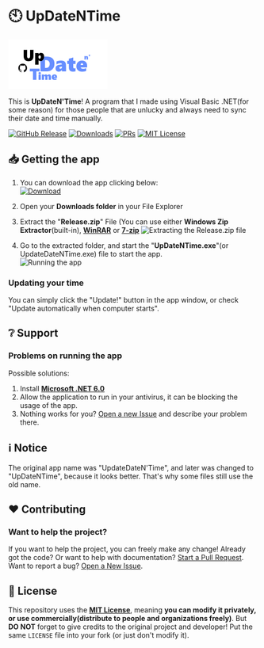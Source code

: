 # 🕙 UpDateNTime
[![UpDateNTime Logo](UpdateDateNTime/Resources/logoGitHub.png)](#-getting-the-app)

This is **UpDateN'Time**! A program that I made using Visual Basic .NET(for some reason) for 
those people that are unlucky and always need to sync their date and time manually.

[![GitHub Release](https://img.shields.io/github/v/release/retrozinndev/UpDateNTime?include_prereleases&display_name=release)](https://github.com/retrozinndev/UpDateNTime/releases/latest)
[![Downloads](https://img.shields.io/github/downloads/retrozinndev/UpDateNTime/total.svg)](https://github.com/retrozinndev/UpDateNTime/releases/latest)
[![PRs](https://img.shields.io/github/issues-pr/retrozinndev/UpDateNTime.svg)](https://github.com/retrozinndev/UpDateNTime/pulls)
[![MIT License](https://img.shields.io/github/license/retrozinndev/UpDateNTime.svg)](?tab=MIT-1-ov-file)

## 📥 Getting the app

1. You can download the app clicking below: <br>
  [![Download](https://img.shields.io/badge/Download_UpDateNTime-blue)](https://github.com/retrozinndev/UpDateNTime/releases/download/v1.0.1/UpDateNTime.zip)

3. Open your **Downloads folder** in your File Explorer

4. Extract the "**Release.zip**" File (You can use either **Windows Zip Extractor**(built-in), [**WinRAR**](https://win-rar.com) or [**7-zip**](https://7-zip.org)
  ![Extracting the Release.zip file](https://github.com/retrozinndev/UpDateNTime/assets/65513943/77039635-52cf-4fe2-8083-65296c048f55)

5. Go to the extracted folder, and start the "**UpDateNTime.exe**"(or UpdateDateNTime.exe) file to start the app. <br>
  ![Running the app](https://github.com/retrozinndev/UpDateNTime/assets/65513943/a08eba5c-2798-449d-b375-03f3462d1874)

### Updating your time
You can simply click the "Update!" button in the app window, or check "Update automatically when computer  starts".

## ❔ Support

### Problems on running the app 
Possible solutions: 
1. Install [**Microsoft .NET 6.0**](https://dotnet.microsoft.com/pt-br/download/dotnet/thank-you/sdk-6.0.411-windows-x64-installer)
2. Allow the application to run in your antivirus, it can be blocking the usage of the app.
3. Nothing works for you? [Open a new Issue](https://github.com/retrozinndev/UpDateNTime/issues/new) and describe your problem there.

## ℹ️ Notice
The original app name was "UpdateDateN'Time", and later was changed to "UpDateNTime", because it looks better. That's why some files still use the old name.

## ❤️ Contributing
### Want to help the project?
If you want to help the project, you can freely make any change! Already got the code? Or want to help with documentation? [Start a Pull Request](https://github.com/retrozinndev/UpDateNTime/pulls). Want to report a bug? [Open a New Issue](https://github.com/retrozinndev/UpDateNTime/issues/new).

## 📜 License
This repository uses the [**MIT License**](https://mit-license.org/), meaning **you can modify it privately, or use commercially(distribute to people and organizations freely)**. But **DO NOT** forget to give credits to the original project and developer! Put the same `LICENSE` file into your fork (or just don't modify it). 
